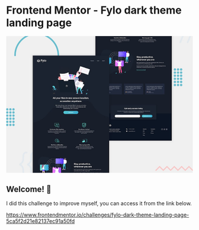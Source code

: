 # Frontend Mentor - Fylo dark theme landing page

![Design preview for the Fylo dark theme landing page challenge](./design/desktop-preview.jpg)

## Welcome! 👋
I did this challenge to improve myself, you can access it from the link below.
    
https://www.frontendmentor.io/challenges/fylo-dark-theme-landing-page-5ca5f2d21e82137ec91a50fd